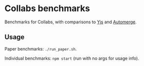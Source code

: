 # Collabs benchmarks

Benchmarks for Collabs, with comparisons to [Yjs](https://docs.yjs.dev/) and [Automerge](https://github.com/automerge/).

## Usage

Paper benchmarks: `./run_paper.sh`.

Individual benchmarks: `npm start` (run with no args for usage info).
